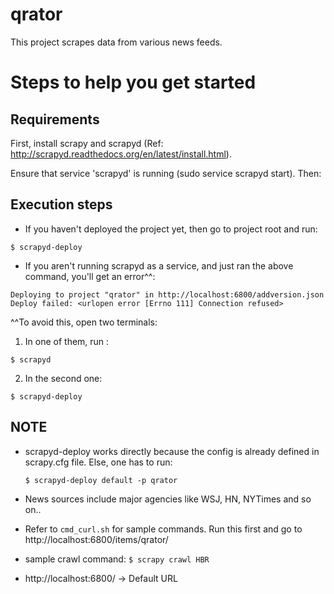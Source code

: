 qrator
======

This project scrapes data from various news feeds.
 
# Steps to help you get started

## Requirements

First, install scrapy and scrapyd (Ref: http://scrapyd.readthedocs.org/en/latest/install.html). 

Ensure that service 'scrapyd' is running (sudo service scrapyd start). Then:


## Execution steps

* If you haven't deployed the project yet, then go to project root and run:
```
$ scrapyd-deploy 
```

* If you aren't running scrapyd as a service, and just ran the above command, you'll get an error^^:
```
Deploying to project "qrator" in http://localhost:6800/addversion.json
Deploy failed: <urlopen error [Errno 111] Connection refused>
```
^^To avoid this, open two terminals:

1. In one of them, run :
```
$ scrapyd
```

2. In the second one:
          
```
$ scrapyd-deploy          
```

## NOTE 
- scrapyd-deploy works directly because the config is already 
  defined in scrapy.cfg file. Else, one has to run:

  ```
  $ scrapyd-deploy default -p qrator 
  ```

- News sources include major agencies like WSJ, HN, NYTimes and so on..

- Refer to ```cmd_curl.sh``` for sample commands. Run this first 
  and go to http://localhost:6800/items/qrator/

- sample crawl command: ```$ scrapy crawl HBR```

- http://localhost:6800/ -> Default URL